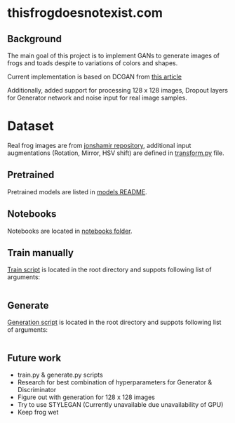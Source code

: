# thisfrogdoesnotexist.com

## Background

The main goal of this project is to implement GANs to generate images of frogs and toads despite to variations of colors and shapes.

Current implementation is based on DCGAN from [this article](https://pytorch.org/tutorials/beginner/dcgan_faces_tutorial.html)

Additionally, added support for processing 128 x 128 images, Dropout layers for Generator network and noise input for real image samples.

# Dataset

Real frog images are from [jonshamir repository](https://github.com/jonshamir/frog-dataset/), additional input augmentations (Rotation, Mirror, HSV shift) are defined in [transform.py](transform.py) file.

## Pretrained

Pretrained models are listed in [models README](models/README.md).

## Notebooks

Notebooks are located in [notebooks folder](notebooks).

## Train manually

[Train script](train.py) is located in the root directory and suppots following list of arguments:

```

```

## Generate

[Generation script](geenrate.py) is located in the root directory and suppots following list of arguments:

```

```

## Future work

* train.py & generate.py scripts
* Research for best combination of hyperparameters for Generator & Discriminator
* Figure out with generation for 128 x 128 images
* Try to use STYLEGAN (Currently unavailable due unavailability of GPU)
* Keep frog wet
